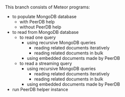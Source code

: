 This branch consists of Meteor programs:
 * to populate MongoDB database
   * with PeerDB help
   * without PeerDB help
 * to read from MongoDB database
   * to read one query
     * using recursive MongoDB queries
       * reading related documents iteratively
       * reading related documents in bulk
     * using embedded documents made by PeerDB
   * to read a streaming query
     * using recursive MongoDB queries
       * reading related documents iteratively
       * reading related documents in bulk
     * using embedded documents made by PeerDB
 * run PeerDB helper instance
